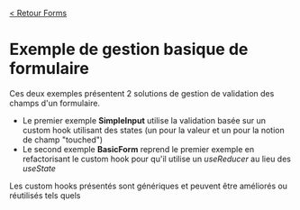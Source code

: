 [< Retour Forms](https://github.com/gsoulie/react-resources/blob/main/react-forms.md)    

# Exemple de gestion basique de formulaire

Ces deux exemples présentent 2 solutions de gestion de validation des champs d'un formulaire.

* Le premier exemple **SimpleInput** utilise la validation basée sur un custom hook utilisant des states (un pour la valeur et un pour la notion de champ "touched")
* Le second exemple **BasicForm** reprend le premier exemple en refactorisant le custom hook pour qu'il utilise un *useReducer* au lieu des *useState*

Les custom hooks présentés sont génériques et peuvent être améliorés ou réutilisés tels quels
